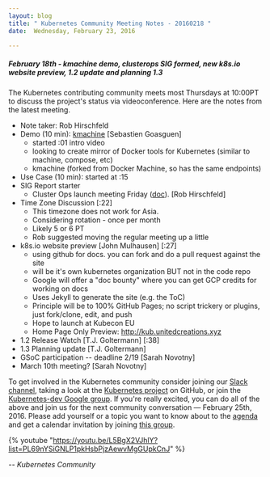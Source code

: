 ```yaml
---
layout: blog
title: " Kubernetes Community Meeting Notes - 20160218 "
date:  Wednesday, February 23, 2016

---
```

#####  February 18th - kmachine demo, clusterops SIG formed, new k8s.io website preview, 1.2 update and planning 1.3
The Kubernetes contributing community meets most Thursdays at 10:00PT to discuss the project's status via videoconference. Here are the notes from the latest meeting.

* Note taker: Rob Hirschfeld
* Demo (10 min): [kmachine][1] [Sebastien Goasguen]
    * started :01 intro video
    * looking to create mirror of Docker tools for Kubernetes (similar to machine, compose, etc)
    * kmachine (forked from Docker Machine, so has the same endpoints)
* Use Case (10 min): started at :15
* SIG Report starter
    * Cluster Ops launch meeting Friday ([doc][2]). [Rob Hirschfeld]
* Time Zone Discussion [:22]
    * This timezone does not work for Asia.  
    * Considering rotation - once per month
    * Likely 5 or 6 PT
    * Rob suggested moving the regular meeting up a little
* k8s.io website preview [John Mulhausen] [:27]
    * using github for docs.  you can fork and do a pull request against the site
    * will be it's own kubernetes organization BUT not in the code repo
    * Google will offer a "doc bounty" where you can get GCP credits for working on docs
    * Uses Jekyll to generate the site (e.g. the ToC)
    * Principle will be to 100% GitHub Pages; no script trickery or plugins, just fork/clone, edit, and push
    * Hope to launch at Kubecon EU
    * Home Page Only Preview: http://kub.unitedcreations.xyz
* 1.2 Release Watch [T.J. Goltermann] [:38]
* 1.3 Planning update [T.J. Goltermann]
* GSoC participation -- deadline 2/19  [Sarah Novotny]
* March 10th meeting? [Sarah Novotny]

To get involved in the Kubernetes community consider joining our [Slack channel][3], taking a look at the [Kubernetes project][4] on GitHub, or join the [Kubernetes-dev Google group][5]. If you're really excited, you can do all of the above and join us for the next community conversation — February 25th, 2016. Please add yourself or a topic you want to know about to the [agenda][6] and get a calendar invitation by joining [this group][7].    

{% youtube "https://youtu.be/L5BgX2VJhlY?list=PL69nYSiGNLP1pkHsbPjzAewvMgGUpkCnJ" %}

_\-- Kubernetes Community_

[1]: https://github.com/skippbox/kmachine
[2]: https://docs.google.com/document/d/1IhN5v6MjcAUrvLd9dAWtKcGWBWSaRU8DNyPiof3gYMY/edit#
[3]: http://slack.k8s.io/
[4]: https://github.com/kubernetes/
[5]: https://groups.google.com/forum/#!forum/kubernetes-dev
[6]: https://docs.google.com/document/d/1VQDIAB0OqiSjIHI8AWMvSdceWhnz56jNpZrLs6o7NJY/edit#
[7]: https://groups.google.com/forum/#!forum/kubernetes-community-video-chat
